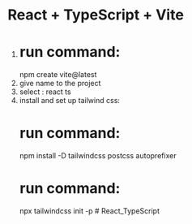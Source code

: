 # React + TypeScript + Vite

1. # run command:
   npm create vite@latest
2. give name to the project
3. select : react ts
4. install and set up tailwind css:
   # run command:
   npm install -D tailwindcss postcss autoprefixer
   # run command:
   npx tailwindcss init -p
#   R e a c t _ T y p e S c r i p t  
 